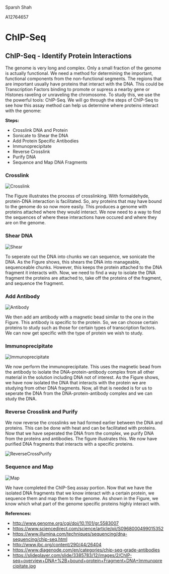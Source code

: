 
Sparsh Shah

A12764657

# ChIP-Seq

## ChIP-Seq - Identify Protein Interactions

The genome is very long and complex. Only a small fraction of the genome is actually functional. We need a method for determining the important, functional components from the non-functional segments. The regions that are important usually have proteins that interact with the DNA. This could be Transcription Factors binding to promote or supress a nearby gene or Histones raveling or unraveling the chromosome. To study this, we use the the powerful tools: ChIP-Seq. We will go through the steps of ChIP-Seq to see how this assay method can help us determine where proteins interact with the genome:

**Steps:**
* Crosslink DNA and Protein
* Sonicate to Shear the DNA
* Add Protein Specific Antibodies
* Immunoprecipitate
* Reverse Crosslink
* Purify DNA
* Sequence and Map DNA Fragments

### Crosslink

![Crosslink](/Crosslink.png)

The Figure illustrates the process of crosslinking. With formaldehyde, protein-DNA interaction is facilitated. So, any proteins that may have bound to the genome do so now more easily. This produces a genome with proteins attached where they would interact. We now need to a way to find the sequences of where these interactions have occured and where they are on the genome.

### Shear DNA

![Shear](/Shear.png)

To seperate out the DNA into chunks we can sequence, we sonicate the DNA. As the Figure shows, this shears the DNA into manageable, sequenceable chunks. However, this keeps the protein attached to the DNA fragment it interacts with. Now, we need to find a way to isolate the DNA fragment the proteins are attached to, take off the proteins of the fragment, and sequence the fragment.

### Add Antibody

![Antibody](/Complex.PNG)

We then add am antibody with a magnetic bead similar to the one in the Figure. This antibody is specific to the protein. So, we can choose certain proteins to study such as those for certain types of transcription factors. We can now get specific with the type of protein we wish to study.

### Immunoprecipitate

![Immunoprecipitate](/Immunoprecipitate.PNG)

We now perform the immunoprecipitate. This uses the magnetic bead from the antibody to isolate the DNA-protein-antibody complex from all other material in the solution including DNA not of interest. As the Figure shows, we have now isolated the DNA that interacts with the protein we are studying from other DNA fragments. Now, all that is needed is for us to seperate the DNA from the DNA-protein-antibody complex and we can study the DNA.

### Reverse Crosslink and Purify

We now reverse the crosslinks we had formed earlier between the DNA and proteins. This can be done with heat and can be facilitated with proteins. Now that we have seperated the DNA from the complex, we purify DNA from the proteins and antibodies. The figure illustrates this. We now have purified DNA fragments that interacts with a specific proteins.

![ReverseCrossPurify](/Reverse_Crosslink_and_Purify.jpg)

### Sequence and Map

![Map](Map.png)

We have completed the ChIP-Seq assay portion. Now that we have the isolated DNA fragments that we know interact with a certain protein, we sequence them and map them to the genome. As shown in the Figure, we know which what part of the genome specific proteins highly interact with.



**References:**
* http://www.genome.org/cgi/doi/10.1101/gr.5583007
* https://www.sciencedirect.com/science/article/pii/S0968000499015352
* https://www.illumina.com/techniques/sequencing/dna-sequencing/chip-seq.html
* http://www.jbc.org/content/290/44/26404
* https://www.diagenode.com/en/categories/chip-seq-grade-antibodies
* https://slideplayer.com/slide/3385783/12/images/2/ChIP-seq+overview+DNA+%2B+bound+protein+Fragment+DNA+Immunoprecipitate.jpg
